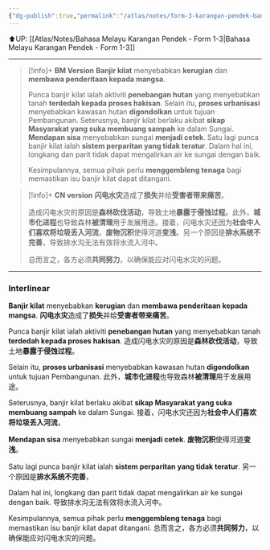 ```yaml
---
{"dg-publish":true,"permalink":"/atlas/notes/form-3-karangan-pendek-banjir-kilat/"}
---
```


⬆️UP: [[Atlas/Notes/Bahasa Melayu Karangan Pendek - Form 1-3\|Bahasa Melayu Karangan Pendek - Form 1-3]]

---

> [!info]+ **BM Version**
> **Banjir kilat** menyebabkan **kerugian** dan **membawa penderitaan kepada mangsa**.
> 
> Punca banjir kilat ialah aktiviti **penebangan hutan** yang menyebabkan tanah **terdedah kepada proses hakisan**. Selain itu, **proses urbanisasi** menyebabkan kawasan hutan **digondolkan** untuk tujuan Pembangunan. Seterusnya, banjir kilat berlaku akibat **sikap Masyarakat yang suka membuang sampah** ke dalam Sungai. **Mendapan sisa** menyebabkan sungai **menjadi cetek**. Satu lagi punca banjir kilat ialah **sistem perparitan yang tidak teratur**. Dalam hal ini, longkang dan parit tidak dapat mengalirkan air ke sungai dengan baik.
> 
> Kesimpulannya, semua pihak perlu **menggembleng tenaga** bagi memastikan isu banjir kilat dapat ditangani.

> [!info]+ **CN version**
> **闪电水灾**造成了**损失**并给**受害者带来痛苦**。
> 
> 造成闪电水灾的原因是**森林砍伐活动**，导致土地**暴露于侵蚀过程**。此外，**城市化进程**也导致森林**被清理**用于发展用途。接着，闪电水灾还因为**社会中人们喜欢将垃圾丢入河流**，**废物沉积**使得河道**变浅**。另一个原因是**排水系统不完善**，导致排水沟无法有效将水流入河中。
> 
> 总而言之，各方必须**共同努力**，以确保能应对闪电水灾的问题。

---
### Interlinear

**Banjir kilat** menyebabkan **kerugian** dan **membawa penderitaan kepada mangsa**.
**闪电水灾**造成了**损失**并给**受害者带来痛苦**。

Punca banjir kilat ialah aktiviti **penebangan hutan** yang menyebabkan tanah **terdedah kepada proses hakisan**. 
造成闪电水灾的原因是**森林砍伐活动**，导致土地**暴露于侵蚀过程**。

Selain itu, **proses urbanisasi** menyebabkan kawasan hutan **digondolkan** untuk tujuan Pembangunan. 
此外，**城市化进程**也导致森林**被清理**用于发展用途。

Seterusnya, banjir kilat berlaku akibat **sikap Masyarakat yang suka membuang sampah** ke dalam Sungai. 
接着，闪电水灾还因为**社会中人们喜欢将垃圾丢入河流**，

**Mendapan sisa** menyebabkan sungai **menjadi cetek**. 
**废物沉积**使得河道**变浅**。

Satu lagi punca banjir kilat ialah **sistem perparitan yang tidak teratur**. 
另一个原因是**排水系统不完善**，

Dalam hal ini, longkang dan parit tidak dapat mengalirkan air ke sungai dengan baik.
导致排水沟无法有效将水流入河中。

Kesimpulannya, semua pihak perlu **menggembleng tenaga** bagi memastikan isu banjir kilat dapat ditangani.
总而言之，各方必须**共同努力**，以确保能应对闪电水灾的问题。


